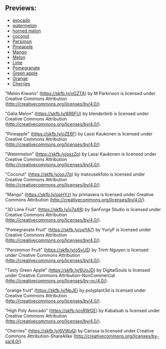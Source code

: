 ## Previews:

- [avocado](https://swiezastrona.pl/fruits-three/avocado.html)
- [watermelon](https://swiezastrona.pl/fruits-three/watermelon.html)
- [horned melon](https://swiezastrona.pl/fruits-three/horned_melon.html)
- [coconut](https://swiezastrona.pl/fruits-three/coconut.html)
- [Persimon](https://swiezastrona.pl/fruits-three/persimmon.html)
- [Pineapple](https://swiezastrona.pl/fruits-three/pineapple.html)
- [Mango](https://swiezastrona.pl/fruits-three/mango.html)
- [Melon](https://swiezastrona.pl/fruits-three/melon.html)
- [Lime](https://swiezastrona.pl/fruits-three/lime.html)
- [Pomegranate](https://swiezastrona.pl/fruits-three/pomegranate.html)
- [Green apple](https://swiezastrona.pl/fruits-three/green_apple.html)
- [Orange](https://swiezastrona.pl/fruits-three/orange.html)
- [Cherries](https://swiezastrona.pl/fruits-three/cherries.html)



"Melon Kiwano" (https://skfb.ly/oGZTA) by M Parkinson is licensed under Creative Commons Attribution (http://creativecommons.org/licenses/by/4.0/).

"Galia Melon" (https://skfb.ly/6R6FU) by blenderbirb is licensed under Creative Commons Attribution (http://creativecommons.org/licenses/by/4.0/).

"Pineapple" (https://skfb.ly/oZE6F) by Lassi Kaukonen is licensed under Creative Commons Attribution (http://creativecommons.org/licenses/by/4.0/).

"Watermelon" (https://skfb.ly/oxzZp) by Lassi Kaukonen is licensed under Creative Commons Attribution (http://creativecommons.org/licenses/by/4.0/).

"Coconut" (https://skfb.ly/ooJ7q) by matousekfoto is licensed under Creative Commons Attribution (http://creativecommons.org/licenses/by/4.0/).

"Mango" (https://skfb.ly/opHYz) by primavera is licensed under Creative Commons Attribution (http://creativecommons.org/licenses/by/4.0/).

"3D Lime Fruit" (https://skfb.ly/o7qX8) by SanForge Studio is licensed under Creative Commons Attribution (http://creativecommons.org/licenses/by/4.0/).

"Pomegranate Fruit" (https://skfb.ly/oqYA7) by YuriyF is licensed under Creative Commons Attribution (http://creativecommons.org/licenses/by/4.0/).

"Persimmon Fruit" (https://skfb.ly/oSyUS) by Trinh Nguyen is licensed under Creative Commons Attribution (http://creativecommons.org/licenses/by/4.0/).

"Tasty Green Apple" (https://skfb.ly/6UoJD) by DigitalSouls is licensed under Creative Commons Attribution-NonCommercial (http://creativecommons.org/licenses/by-nc/4.0/).

"orange fruit" (https://skfb.ly/NpJE) by polyplant3d is licensed under Creative Commons Attribution (http://creativecommons.org/licenses/by/4.0/).

"High Poly Avocado" (https://skfb.ly/oRWGE) by Kabalsab is licensed under Creative Commons Attribution (http://creativecommons.org/licenses/by/4.0/).

"Cherries" (https://skfb.ly/6VWuQ) by Carissa is licensed under Creative Commons Attribution-ShareAlike (http://creativecommons.org/licenses/by-sa/4.0/).
